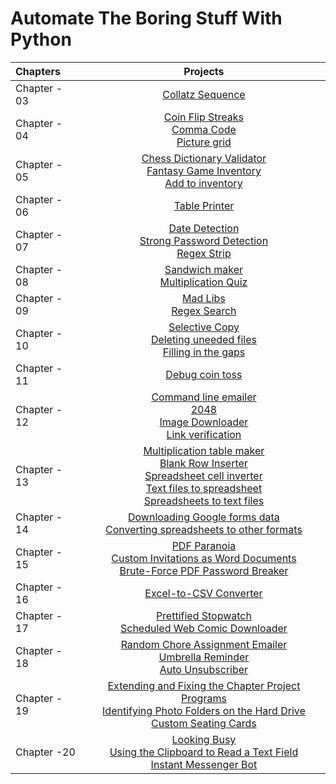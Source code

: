 # Automate The Boring Stuff With Python


|Chapters|Projects|
|:-------|:-------:|
|Chapter - 03|[Collatz Sequence](https://github.com/SilentCruzer/Automate-the-boring-stuff-with-python/blob/master/Chapter-03/CollatzSequence.py)|
|Chapter - 04|[Coin Flip Streaks](https://github.com/SilentCruzer/Automate-the-boring-stuff-with-python/blob/master/Chapter-04/CoinFlipStreaks.py)<br>[Comma Code](https://github.com/SilentCruzer/Automate-the-boring-stuff-with-python/blob/master/Chapter-04/CoinFlipStreaks.py)<br>[Picture grid](https://github.com/SilentCruzer/Automate-the-boring-stuff-with-python/blob/master/Chapter-04/PictureGrid.py)|
|Chapter - 05|[Chess Dictionary Validator](https://github.com/SilentCruzer/Automate-the-boring-stuff-with-python/blob/master/Chapter-05/ChessValidator.py)<br>[Fantasy Game Inventory](https://github.com/SilentCruzer/Automate-the-boring-stuff-with-python/blob/master/Chapter-05/GameInventory.py)<br>[Add to inventory](https://github.com/SilentCruzer/Automate-the-boring-stuff-with-python/blob/master/Chapter-05/AddToInventory.py)|
|Chapter - 06|[Table Printer](https://github.com/SilentCruzer/Automate-the-boring-stuff-with-python/blob/master/Chapter-06/TablePrinter.py)|
|Chapter - 07|[Date Detection](https://github.com/SilentCruzer/Automate-the-boring-stuff-with-python/blob/master/Chapter-07/DateDetection.py)<br>[Strong Password Detection](https://github.com/SilentCruzer/Automate-the-boring-stuff-with-python/blob/master/Chapter-07/StrongPassword.py)<br>[Regex Strip](https://github.com/SilentCruzer/Automate-the-boring-stuff-with-python/blob/master/Chapter-07/RegexStrip.py)|
|Chapter - 08|[Sandwich maker](https://github.com/SilentCruzer/Automate-the-boring-stuff-with-python/blob/master/Chapter-08/SandwichMaker.py)<br>[Multiplication Quiz](https://github.com/SilentCruzer/Automate-the-boring-stuff-with-python/blob/master/Chapter-08/MultiplicationQuiz.py)|
|Chapter - 09|[Mad Libs](https://github.com/SilentCruzer/Automate-the-boring-stuff-with-python/blob/master/Chapter-09/mad_libs.py)<br>[Regex Search](https://github.com/SilentCruzer/Automate-the-boring-stuff-with-python/blob/master/Chapter-09/mad_libs.py)|
|Chapter - 10|[Selective Copy](https://github.com/SilentCruzer/Automate-the-boring-stuff-with-python/blob/master/Chapter-10/SelectiveCopy.py)<br>[Deleting uneeded files](https://github.com/SilentCruzer/Automate-the-boring-stuff-with-python/blob/master/Chapter-10/DeleteFiles.py)<br>[Filling in the gaps](https://github.com/SilentCruzer/Automate-the-boring-stuff-with-python/blob/master/Chapter-10/fillgaps.py)|
|Chapter - 11|[Debug coin toss](https://github.com/SilentCruzer/Automate-the-boring-stuff-with-python/blob/master/Chapter-11/DebugCoinToss.py)|
|Chapter - 12|[Command line emailer](https://github.com/SilentCruzer/Automate-the-boring-stuff-with-python/blob/master/Chapter-12/CommandEmailer.py)<br>[2048](https://github.com/SilentCruzer/Automate-the-boring-stuff-with-python/blob/master/Chapter-12/2048.py)<br>[Image Downloader](https://github.com/SilentCruzer/Automate-the-boring-stuff-with-python/blob/master/Chapter-12/ImageDownloader.py)<br>[Link verification](https://github.com/SilentCruzer/Automate-the-boring-stuff-with-python/blob/master/Chapter-12/Link_verifier.py)|
|Chapter - 13|[Multiplication table maker](https://github.com/SilentCruzer/Automate-the-boring-stuff-with-python/blob/master/Chapter-13/multiplicationTable.py)<br>[Blank Row Inserter](https://github.com/SilentCruzer/Automate-the-boring-stuff-with-python/blob/master/Chapter-13/BlankRow.py)<br>[Spreadsheet cell inverter](https://github.com/SilentCruzer/Automate-the-boring-stuff-with-python/blob/master/Chapter-13/Cellinverter.py)<br>[Text files to spreadsheet](https://github.com/SilentCruzer/Automate-the-boring-stuff-with-python/blob/master/Chapter-13/TextToSpreadsheets.py)<br>[Spreadsheets to text files](https://github.com/SilentCruzer/Automate-the-boring-stuff-with-python/blob/master/Chapter-13/SheetToText.py)|
|Chapter - 14|[Downloading Google forms data](https://github.com/SilentCruzer/Automate-the-boring-stuff-with-python/blob/master/Chapter-14/FormsEmail.py)<br>[Converting spreadsheets to other formats](https://github.com/SilentCruzer/Automate-the-boring-stuff-with-python/blob/master/Chapter-14/UploadAndConvert.py)|
|Chapter - 15|[PDF Paranoia](https://github.com/SilentCruzer/Automate-the-boring-stuff-with-python/blob/master/Chapter-15/PDFParanoia.py)<br>[Custom Invitations as Word Documents](https://github.com/SilentCruzer/Automate-the-boring-stuff-with-python/blob/master/Chapter-15/Invitations.py)<br>[Brute-Force PDF Password Breaker](https://github.com/SilentCruzer/Automate-the-boring-stuff-with-python/blob/master/Chapter-15/BruteForce.py)<br>
|Chapter - 16|[Excel-to-CSV Converter](https://github.com/SilentCruzer/Automate-the-boring-stuff-with-python/blob/master/Chapter-16/ExcelToCSV.py)|
|Chapter - 17|[Prettified Stopwatch](https://github.com/SilentCruzer/Automate-the-boring-stuff-with-python/blob/master/Chapter-17/Stopwatch.py)<br>[Scheduled Web Comic Downloader](https://github.com/SilentCruzer/Automate-the-boring-stuff-with-python/blob/master/Chapter-17/ScheduledDownloader.py)|
|Chapter - 18|[Random Chore Assignment Emailer](https://github.com/SilentCruzer/Automate-the-boring-stuff-with-python/blob/master/Chapter-18/EmailChores.py)<br>[Umbrella Reminder](https://github.com/SilentCruzer/Automate-the-boring-stuff-with-python/blob/master/Chapter-18/Umbrella.py)<br>[Auto Unsubscriber](https://github.com/SilentCruzer/Automate-the-boring-stuff-with-python/blob/master/Chapter-18/Unsubscribe.py)|
|Chapter - 19|[Extending and Fixing the Chapter Project Programs](https://github.com/SilentCruzer/Automate-the-boring-stuff-with-python/blob/master/Chapter-19/AddLogo.py)<br>[Identifying Photo Folders on the Hard Drive](https://github.com/SilentCruzer/Automate-the-boring-stuff-with-python/blob/master/Chapter-19/PhotoFolder.py)<br>[Custom Seating Cards](https://github.com/SilentCruzer/Automate-the-boring-stuff-with-python/blob/master/Chapter-19/CustomCards.py)|
|Chapter -20|[Looking Busy](https://github.com/SilentCruzer/Automate-the-boring-stuff-with-python/blob/master/Chapter-20/lookingBusy.py)<br>[Using the Clipboard to Read a Text Field](https://github.com/SilentCruzer/Automate-the-boring-stuff-with-python/blob/master/Chapter-20/ReadClipboard.py)<br>[Instant Messenger Bot](https://github.com/SilentCruzer/Automate-the-boring-stuff-with-python/blob/master/Chapter-20/MessageBot.py)|
